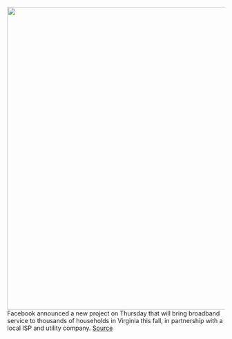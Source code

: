 <img src='https://cdn.vox-cdn.com/thumbor/dxJ2xTiKWgz9ahYwfew1o-MNNyY=/0x0:2040x1360/1200x800/filters:focal(857x517:1183x843)/cdn.vox-cdn.com/uploads/chorus_image/image/69898730/acastro_180522_facebook_0002.0.jpg' width='700px' /><br/>
Facebook announced a new project on Thursday that will bring broadband service to thousands of households in Virginia this fall, in partnership with a local ISP and utility company.
<a href='https://www.theverge.com/2021/9/23/22689903/facebook-fiber-network-broadband-access-gigabeam-appalachia-virginia'> Source <a/>
